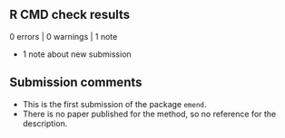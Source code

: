 ## R CMD check results

0 errors | 0 warnings | 1 note

* 1 note about new submission 

## Submission comments

* This is the first submission of the package `emend`. 
* There is no paper published for the method, so no reference for the description. 
